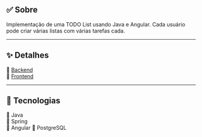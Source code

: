 ## ✅ Sobre

Implementação de uma TODO List usando Java e Angular. Cada usuário pode criar várias listas com várias tarefas cada.

---

## ✨ Detalhes

🔸 [Backend](https://github.com/4L1C3-R4BB1T/todo-list/tree/main/backend "Backend")  
🔸 [Frontend](https://github.com/4L1C3-R4BB1T/todo-list/tree/main/frontend "Frontend")

---

## 🔧 Tecnologias
🔸 Java  
🔸 Spring  
🔸 Angular
🔸 PostgreSQL   
